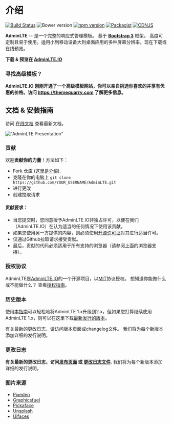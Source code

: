 介绍
============

[![Build Status](https://img.shields.io/travis/ColorlibHQ/AdminLTE.svg)](https://travis-ci.org/ColorlibHQ/AdminLTE)
![Bower version](https://img.shields.io/bower/v/adminlte.svg)
[![npm version](https://img.shields.io/npm/v/admin-lte.svg)](https://www.npmjs.com/package/admin-lte)
[![Packagist](https://img.shields.io/packagist/v/almasaeed2010/adminlte.svg)](https://packagist.org/packages/almasaeed2010/adminlte)
[![CDNJS](https://img.shields.io/cdnjs/v/admin-lte.svg)](https://cdnjs.com/libraries/admin-lte)

**AdminLTE** -- 是一个完整的响应式管理模板。 基于 **[Bootstrap 3](https://github.com/twbs/bootstrap)** 框架。 高度可定制且易于使用。适用小到移动设备大到桌面应用的多种屏幕分辨率。现在下载或在线预览。

**下载 & 预览在 [AdminLTE.IO](https://adminlte.io)**

### 寻找高级模板？
**AdminLTE.IO 刚刚开通了一个高级模板网站，你可以亲自挑选你喜欢的并享有优惠的价格。访问 https://themequarry.com 了解更多信息。**

## 文档 & 安装指南
访问 [在线文档](https://adminlte.io/docs) 查看最新文档。

!["AdminLTE Presentation"](https://adminlte.io/AdminLTE2.png "AdminLTE Presentation")

### 贡献
欢迎**贡献你的力量**！方法如下：

- Fork 仓库 ([这里是介绍](https://help.github.com/articles/fork-a-repo/)).
- 克隆在你的电脑上 ```git clone https://github.com/YOUR_USERNAME/AdminLTE.git```
- 进行更改
- 创建拉取请求

#### 贡献要求：

- 当您提交时，您同意授予AdminLTE.IO非独占许可，以便在我们（AdminLTE.IO）在认为适当的任何情况下使用该贡献。
- 如果您使用另一方提供的内容，则必须使用[开源许可证](http://opensource.org/licenses)对其进行适当许可。
- 仅通过Github拉取请求接受贡献。
- 最后，贡献的代码必须适用于所有支持的浏览器（请参阅上面的浏览器支持）。

### 授权协议
AdminLTE是[AdminLTE.IO](https://adminlte.io)的一个开源项目，以[MIT](http://opensource.org/licenses/MIT)协议授权。 想知道你能做什么或不能做什么？ 查看[授权指南](https://adminlte.io/docs/license)。


### 历史版本

使用[本指南](https://adminlte.io/themes/AdminLTE/documentation/index.html#upgrade)可以轻松地将AdminLTE 1.x升级到2.x，但如果您打算继续使用AdminLTE 1.x，则可以在这里下载[最新发行的版本](https://github.com/almasaeed2010/AdminLTE/releases)。

有关最新的更改日志，请访问版本页面或changelog文件。 我们将为每个新版本添加详细的发行说明。

### 更改日志
**有关最新的更改日志，访问[发布页面](https://github.com/almasaeed2010/AdminLTE/releases) 或 [更改日志文件](https://github.com/almasaeed2010/AdminLTE/blob/master/changelog.md).** 我们将为每个新版本添加详细的发行说明。

### 图片来源
- [Pixeden](http://www.pixeden.com/psd-web-elements/flat-responsive-showcase-psd)
- [Graphicsfuel](http://www.graphicsfuel.com/2013/02/13-high-resolution-blur-backgrounds/)
- [Pickaface](http://pickaface.net/)
- [Unsplash](https://unsplash.com/)
- [Uifaces](http://uifaces.com/)
